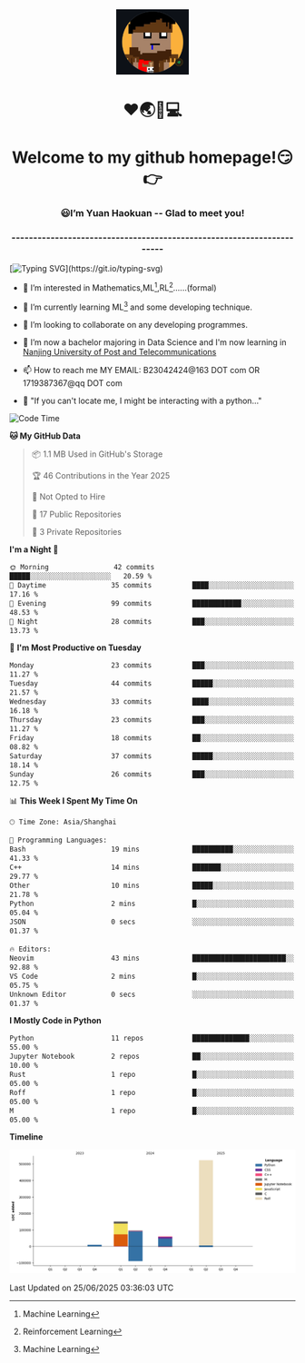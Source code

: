 <div align=center>
  <img width=128 src="image/figure.png">
</div>
<h1 align="center">❤🌏🚩💻</h1>
<h1 align="center">Welcome to my github homepage!😏👉</h1>
<h3 align="center" >😃I’m Yuan Haokuan -- Glad to meet you!</h3>
<h3 align="center" >----------------------------------------------------------------------</h3>

  [![Typing SVG](https://readme-typing-svg.herokuapp.com?font=Fira+Code&pause=1000&random=false&width=450&lines=Here's+my+personal+infomation:)](https://git.io/typing-svg)

- 👀 I’m interested in Mathematics,ML[^1],RL[^2]......(formal)
  
- 🌱 I’m currently learning ML[^1] and some developing technique.
  
- 💞️ I’m looking to collaborate on any developing programmes.
  
- 🍉 I’m now a bachelor majoring in Data Science and I'm now learning in [Nanjing University of Post and Telecommunications](https://www.njupt.edu.cn/main.psp)
  
- 📫 How to reach me MY EMAIL: B23042424@163 DOT com OR 1719387367@qq DOT com

- 🐍 "If you can't locate me, I might be interacting with a python..."

<!--START_SECTION:waka-->
![Code Time](http://img.shields.io/badge/Code%20Time-322%20hrs%2046%20mins-blue)

**🐱 My GitHub Data** 

> 📦 1.1 MB Used in GitHub's Storage 
 > 
> 🏆 46 Contributions in the Year 2025
 > 
> 🚫 Not Opted to Hire
 > 
> 📜 17 Public Repositories 
 > 
> 🔑 3 Private Repositories 
 > 
**I'm a Night 🦉** 

```text
🌞 Morning                42 commits          █████░░░░░░░░░░░░░░░░░░░░   20.59 % 
🌆 Daytime                35 commits          ████░░░░░░░░░░░░░░░░░░░░░   17.16 % 
🌃 Evening                99 commits          ████████████░░░░░░░░░░░░░   48.53 % 
🌙 Night                  28 commits          ███░░░░░░░░░░░░░░░░░░░░░░   13.73 % 
```
📅 **I'm Most Productive on Tuesday** 

```text
Monday                   23 commits          ███░░░░░░░░░░░░░░░░░░░░░░   11.27 % 
Tuesday                  44 commits          █████░░░░░░░░░░░░░░░░░░░░   21.57 % 
Wednesday                33 commits          ████░░░░░░░░░░░░░░░░░░░░░   16.18 % 
Thursday                 23 commits          ███░░░░░░░░░░░░░░░░░░░░░░   11.27 % 
Friday                   18 commits          ██░░░░░░░░░░░░░░░░░░░░░░░   08.82 % 
Saturday                 37 commits          █████░░░░░░░░░░░░░░░░░░░░   18.14 % 
Sunday                   26 commits          ███░░░░░░░░░░░░░░░░░░░░░░   12.75 % 
```


📊 **This Week I Spent My Time On** 

```text
🕑︎ Time Zone: Asia/Shanghai

💬 Programming Languages: 
Bash                     19 mins             ██████████░░░░░░░░░░░░░░░   41.33 % 
C++                      14 mins             ███████░░░░░░░░░░░░░░░░░░   29.77 % 
Other                    10 mins             █████░░░░░░░░░░░░░░░░░░░░   21.78 % 
Python                   2 mins              █░░░░░░░░░░░░░░░░░░░░░░░░   05.04 % 
JSON                     0 secs              ░░░░░░░░░░░░░░░░░░░░░░░░░   01.37 % 

🔥 Editors: 
Neovim                   43 mins             ███████████████████████░░   92.88 % 
VS Code                  2 mins              █░░░░░░░░░░░░░░░░░░░░░░░░   05.75 % 
Unknown Editor           0 secs              ░░░░░░░░░░░░░░░░░░░░░░░░░   01.37 % 
```

**I Mostly Code in Python** 

```text
Python                   11 repos            ██████████████░░░░░░░░░░░   55.00 % 
Jupyter Notebook         2 repos             ██░░░░░░░░░░░░░░░░░░░░░░░   10.00 % 
Rust                     1 repo              █░░░░░░░░░░░░░░░░░░░░░░░░   05.00 % 
Roff                     1 repo              █░░░░░░░░░░░░░░░░░░░░░░░░   05.00 % 
M                        1 repo              █░░░░░░░░░░░░░░░░░░░░░░░░   05.00 % 
```



**Timeline**

![Lines of Code chart](https://raw.githubusercontent.com/WilbertYuan/WilbertYuan/main/assets/bar_graph.png)


 Last Updated on 25/06/2025 03:36:03 UTC
<!--END_SECTION:waka-->

<!---
WilbertYuan/WilbertYuan is a ✨ special ✨ repository because its `README.md` (this file) appears on your GitHub profile.
You can click the Preview link to take a look at your changes.
--->
[^1]:Machine Learning
[^2]:Reinforcement Learning
